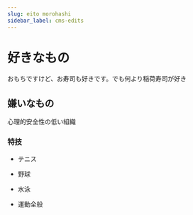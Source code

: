 ```yaml
---
slug: eito morohashi
sidebar_label: cms-edits
---
```

# 好きなもの

おもちですけど、お寿司も好きです。でも何より稲荷寿司が好き

## 嫌いなもの

心理的安全性の低い組織

### 特技

*   テニス
    
*   野球
    
*   水泳
    
*   運動全般